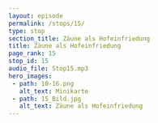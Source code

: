 ```yaml
---
layout: episode
permalink: /stops/15/
type: stop
section_title: Zäune als Hofeinfriedung
title: Zäune als Hofeinfriedung
page_rank: 15
stop_id: 15
audio_file: Stop15.mp3
hero_images:
 - path: 10-16.png
   alt_text: Minikarte
 - path: 15_Bild.jpg
   alt_text: Zäune als Hofeinfriedung
---
```

